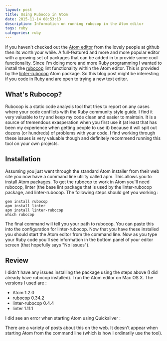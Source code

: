 ```yaml
---
layout: post
title: Using Rubocop in Atom
date: 2015-11-14 08:53:13
description: Information on running rubocop in the Atom editor
tags: ruby
categories: ruby
---
```


If you haven't checked out the [Atom editor](https://atom.io) from the lovely
people at github then its worth your while. A full-featured and more and more
popular editor with a growing set of packages that can be added in to provide
some cool functionality. Since I'm doing more and more Ruby programming I
wanted to install the [rubocop](https://github.com/bbatsov/rubocop) lint
functionality within the Atom editor. This is provided by the [linter-rubocop](https://atom.io/packages/linter-rubocop) Atom package.
So this blog post might be interesting if you code in Ruby and are open to
trying a new text editor.

## What's Rubocop?

Rubocop is a static code analysis tool that tries to report on any cases where your code conflicts with the Ruby community style guide. I find it very valuable to try and keep my code clean and easier to maintain. It is a source of tremendous exasperation when you first use it (at least that has been my experience when getting people to use it) because it will spit out dozens (or hundreds) of problems with your code. I find working through these issues is very valuable though and definitely recommend running this tool on your own projects.

## Installation

Assuming you just went through the standard Atom installer from their web site you now have a command line utility called apm. This allows you to install Atom packages. To get the rubocop to work in Atom you'll need rubocop, linter (the base lint package that is used by the linter-rubocop package, and linter-rubocop. The following steps should get you working :

    gem install rubocop
    apm install linter
    apm install linter-rubocop
    which rubocop

The final command will tell you your path to rubocop. You can paste this into the configuration for linter-rubocop. Now that you have these installed you should start the Atom editor from the command line. Now as you type your Ruby code you'll see information in the bottom panel of your editor screen (that hopefully says "No Issues").

## Review

I didn't have any issues installing the package using the steps above (I did already have rubocop installed). I run the Atom editor on Mac OS X. The versions I used are :

- Atom 1.2.0
- rubocop 0.34.2
- linter-rubocop 0.4.4
- linter 1.11.1

I did see an error when starting Atom using Quicksilver :

There are a variety of posts about this on the web. It doesn't appear when starting Atom from the command line (which is how I ordinarily use the tool).
